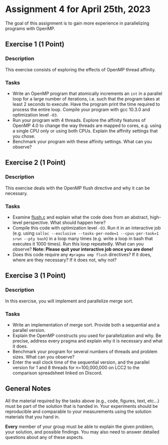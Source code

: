 # Assignment 4 for April 25th, 2023

The goal of this assignment is to gain more experience in parallelizing programs with OpenMP.

## Exercise 1 (1 Point)

### Description

This exercise consists of exploring the effects of OpenMP thread affinity.

### Tasks

- Write an OpenMP program that atomically increments an `int` in a parallel loop for a large number of iterations, i.e. such that the program takes at least 2 seconds to execute. Have the program print the time required to process the entire loop. Compile your program with gcc 10.3.0 and optimization level `-O3`.
- Run your program with 4 threads. Explore the affinity features of OpenMP 4.0 to change the way threads are mapped to cores, e.g. using a single CPU only or using both CPUs. Explain the affinity settings that you chose.
- Benchmark your program with these affinity settings. What can you observe?

## Exercise 2 (1 Point)

### Description

This exercise deals with the OpenMP flush directive and why it can be necessary.

### Tasks

- Examine [flush.c](flush.c) and explain what the code does from an abstract, high-level perspective. What should happen here?
- Compile this code with optimization level `-O3`. Run it in an interactive job (e.g. using `salloc --exclusive --tasks-per-node=1 --cpus-per-task=1 srun --pty bash`) in a loop many times (e.g. write a loop in bash that executes it 1000 times). Run this loop repeatedly. What can you observe? **Note: Please quit your interactive job once you are done!**
- Does this code require any `#pragma omp flush` directives? If it does, where are they necessary? If it does not, why not?

## Exercise 3 (1 Point)

### Description

In this exercise, you will implement and parallelize merge sort.

### Tasks

- Write an implementation of merge sort. Provide both a sequential and a parallel version.
- Explain the OpenMP constructs you used for parallelization and why. Be precise, address every pragma and explain why it is necessary and what it does.
- Benchmark your program for several numbers of threads and problem sizes. What can you observe?
- Enter the wall clock time of the sequential version, and the parallel version for 1 and 8 threads for n=100,000,000 on LCC2 to the comparison spreadsheet linked on Discord. 

## General Notes

All the material required by the tasks above (e.g., code, figures, text, etc...) must be part of the solution that is handed in. Your experiments should be reproducible and comparable to your measurements using the solution materials that you hand in.

**Every** member of your group must be able to explain the given problem, your solution, and possible findings. You may also need to answer detailed questions about any of these aspects.
